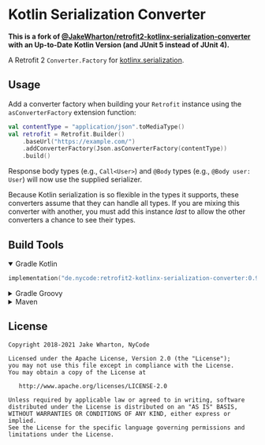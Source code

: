 # Kotlin Serialization Converter

**This is a fork
of [@JakeWharton/retrofit2-kotlinx-serialization-converter](https://github.com/JakeWharton/retrofit2-kotlinx-serialization-converter)
with an Up-to-Date Kotlin Version (and JUnit 5 instead of JUnit 4).**

A Retrofit 2 `Converter.Factory` for [kotlinx.serialization](https://github.com/Kotlin/kotlinx.serialization).

## Usage

Add a converter factory when building your `Retrofit` instance using the `asConverterFactory`
extension function:

```kotlin
val contentType = "application/json".toMediaType()
val retrofit = Retrofit.Builder()
    .baseUrl("https://example.com/")
    .addConverterFactory(Json.asConverterFactory(contentType))
    .build()
```

Response body types (e.g., `Call<User>`) and `@Body` types (e.g., `@Body user: User`) will now use the supplied
serializer.

Because Kotlin serialization is so flexible in the types it supports, these converters assume that they can handle all
types. If you are mixing this converter with another, you must add this instance _last_ to allow the other converters a
chance to see their types.

## Build Tools

<details open>
<summary>Gradle Kotlin</summary>

```kotlin
implementation("de.nycode:retrofit2-kotlinx-serialization-converter:0.9.0")
```

</details>

<details>
<summary>Gradle Groovy</summary>

```groovy
implementation 'de.nycode:retrofit2-kotlinx-serialization-converter:0.9.0'
```

</details>

<details>
<summary>Maven</summary>

```xml
<dependency>
    <groupId>de.nycode</groupId>
    <artifactId>retrofit2-kotlinx-serialization-converter</artifactId>
    <version>0.9.0</version>
</dependency>
```

</details>

## License

    Copyright 2018-2021 Jake Wharton, NyCode

    Licensed under the Apache License, Version 2.0 (the "License");
    you may not use this file except in compliance with the License.
    You may obtain a copy of the License at

       http://www.apache.org/licenses/LICENSE-2.0

    Unless required by applicable law or agreed to in writing, software
    distributed under the License is distributed on an "AS IS" BASIS,
    WITHOUT WARRANTIES OR CONDITIONS OF ANY KIND, either express or implied.
    See the License for the specific language governing permissions and
    limitations under the License.
